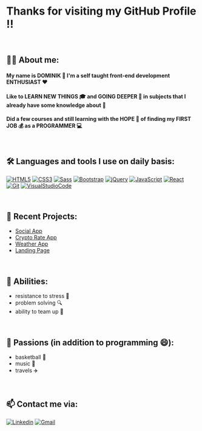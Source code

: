 # Thanks for visiting my GitHub Profile ‼️

<br/>

## 🙋‍♂️ About me:

#### My name is DOMINIK 🍻 I'm a self taught front-end development ENTHUSIAST ❤️
#### Like to LEARN NEW THINGS 🎓 and GOING DEEPER 🧠 in subjects that I already have some knowledge about 💪
#### Did a few courses and still learning with the HOPE 🙏 of finding my FIRST JOB 💰 as a PROGRAMMER 💻

<br/>

## 🛠️ Languages and tools I use on daily basis:

[![HTML5](https://img.shields.io/badge/-HTML5-black?style=flat-square&logo=html5&logoColor=red)](https://github.com/patyk409/)
[![CSS3](https://img.shields.io/badge/-CSS3-black?style=flat-square&logo=css3&logoColor=blue)](https://github.com/patyk409/)
[![Sass](https://img.shields.io/badge/-Sass-black?style=flat-square&logo=sass)](https://github.com/patyk409/)
[![Bootstrap](https://img.shields.io/badge/-Bootstrap-black?style=flat-square&logo=Bootstrap)](https://github.com/patyk409/)
[![jQuery](https://img.shields.io/badge/-jQuery-black?style=flat-square&logo=jQuery&logoColor=78CFF5)](https://github.com/patyk409/)
[![JavaScript](https://img.shields.io/badge/-JavaScript-black?style=flat-square&logo=JavaScript)](https://github.com/patyk409/)
[![React](https://img.shields.io/badge/-React-black?style=flat-square&logo=React)](https://github.com/patyk409/)
[![Git](https://img.shields.io/badge/-Git-black?style=flat-square&logo=Git)](https://github.com/patyk409/)
[![VisualStudioCode](https://img.shields.io/badge/-VisualStudioCode-black?style=flat-square&logo=VisualStudioCode&logoColor=blue)](https://github.com/patyk409/)

<br/>

## 📝 Recent Projects:
- [Social App](https://patyk409.github.io/react-social-app/)
- [Crypto Rate App](https://patyk409.github.io/react-crypto-rate-app/)
- [Weather App](https://patyk409.github.io/weather-app/index.html)
- [Landing Page](https://patyk409.github.io/landing-page/index.html)

<br/>

## 🧰 Abilities:
- resistance to stress 👊
- problem solving 🔍
- ability to team up 👬

<br/>

## 🕺 Passions (in addition to programming 😄):

- basketball 🏀
- music 🎵
- travels ✈️

<br/>

## 📫 Contact me via:

[![Linkedin](https://img.shields.io/badge/-LinkedIn-black?style=flat-square&logo=Linkedin&logoColor=blue&link=https://www.linkedin.com/in/dominik-g%C5%82owacki-106604205/)](https://www.linkedin.com/in/dominik-g%C5%82owacki-106604205/)
[![Gmail](https://img.shields.io/badge/-Gmail-black?style=flat-square&logo=Gmail&logoColor=red&link=mailto:dominik.pruszkow@gmail.com)](https://mail.google.com/mail/u/0/?fs=1&tf=cm&source=mailto&to=dominik.pruszkow@gmail.com)

<!---
patyk409/patyk409 is a ✨ special ✨ repository because its `README.md` (this file) appears on your GitHub profile.
You can click the Preview link to take a look at your changes.
--->
